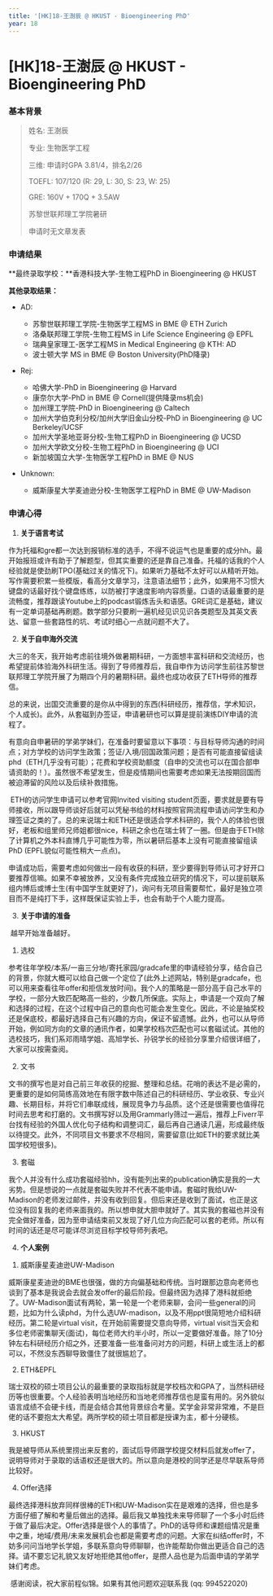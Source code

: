 ```yaml
---
title: '[HK]18-王澍辰 @ HKUST - Bioengineering PhD'
year: 18
---
```


# [HK]18-王澍辰 @ HKUST - Bioengineering PhD

 

### 基本背景

>  姓名: 王澍辰
>
> 专业: 生物医学工程
>
> 三维: 申请时GPA 3.81/4，排名2/26
>
> TOEFL: 107/120 (R: 29, L: 30, S: 23, W: 25)
>
> GRE: 160V + 170Q + 3.5AW
>
> 苏黎世联邦理工学院暑研
>
> 申请时无文章发表

### 申请结果

**最终录取学校：**香港科技大学-生物工程PhD in Bioengineering @ HKUST

**其他录取结果：**

* AD:
  * 苏黎世联邦理工学院-生物医学工程MS in BME @ ETH Zurich
  * 洛桑联邦理工学院-生物工程MS in Life Science Engineering @ EPFL
  * 瑞典皇家理工-医学工程MS in Medical Engineering @ KTH: AD
  * 波士顿大学 MS in BME @ Boston University(PhD降录)

* Rej:
  * 哈佛大学-PhD in Bioengineering @ Harvard
  * 康奈尔大学-PhD in BME @ Cornell(提供降录ms机会)
  * 加州理工学院-PhD in Bioengineering @ Caltech
  * 加州大学伯克利分校/加州大学旧金山分校-PhD in Bioengineering @ UC Berkeley/UCSF
  * 加州大学圣地亚哥分校-生物工程PhD in Bioengineering @ UCSD
  * 加州大学欧文分校-生物工程PhD in Bioengineering @ UCI
  * 新加坡国立大学-生物医学工程PhD in BME @ NUS

* Unknown:
  * 威斯康星大学麦迪逊分校-生物医学工程PhD in BME @ UW-Madison

### 申请心得

1. **关于语言考试**

​		作为托福和gre都一次达到报销标准的选手，不得不说运气也是重要的成分hh。最开始报班或许有助于了解题型，但其实重要的还是靠自己准备。托福的话我的个人经验就是使劲刷TPO(基础过关的情况下)。如果听力基础不太好可以从精听开始。写作需要积累一些模版，看高分文章学习，注意语法细节；此外，如果用不习惯大键盘的话最好找个键盘练练，以防被打字速度影响内容质量。口语的话最重要的是流畅度，推荐跟读Youtube上的podcast锻炼舌头和语感。GRE词汇是基础，建议有一定单词基础再刷题。数学部分只要刷一遍机经见识见识各类题型及其英文表达、留意一些套路性的坑、考试时细心一点就问题不大了。

 

2. **关于自申海外交流**

​		大三的冬天，我开始考虑前往境外做暑期科研，一方面想丰富科研和交流经历，也希望提前体验海外科研生活。得到了导师推荐后，我自申作为访问学生前往苏黎世联邦理工学院开展了为期四个月的暑期科研。最终也成功收获了ETH导师的推荐信。

​		总的来说，出国交流重要的是你从中得到的东西(科研经历，推荐信，学术知识，个人成长)。此外，从套磁到办签证，申请暑研也可以算是提前演练DIY申请的流程了。

​		有意向自申暑研的学弟学妹们，在准备时要留意以下事项：与目标导师沟通的时间点；对方学校的访问学生政策；签证/入境/回国政策问题；是否有可能直接留组读phd（ETH几乎没有可能）；花费和学校资助额度（自申的交流也可以在国合部申请资助的！）。虽然很不希望发生，但是疫情期间也需要考虑如果无法按期回国而被迫滞留的风险以及后续补救措施。

​		ETH的访问学生申请可以参考官网Invited visiting student页面，要求就是要有导师接收，所以跟导师谈好后就可以凭秘书给的材料按照官网流程申请访问学生和办理签证之类的了。总的来说瑞士和ETH还是很适合学术科研的，我个人的体验也很好，老板和组里师兄师姐都很nice，科研之余也在瑞士转了一圈。但是由于ETH除了计算机之外本科直博几乎可能性为零，所以暑研后基本上没有可能直接留组读PhD (EPFL貌似可能性稍大一点点)。

​		申请成功后，需要考虑如何做出一段有收获的科研，至少要得到导师认可才好开口要推荐信嘛。如果不幸被放养，又没有条件完成独立研究的情况下，可以提前联系组内博后或博士生(有中国学生就更好了)，询问有无项目需要帮忙，最好是独立项目而不是纯打下手，这样既保证实验上手，也会有助于个人能力提高。

3. **关于申请的准备**

​	越早开始准备越好。

1. 选校

​		参考往年学校/本系/一亩三分地/寄托家园/gradcafe里的申请经验分享，结合自己的背景，你就大概可以给自己做一个定位了(此外上述网站，特别是gradcafe，也可以用来查看往年offer和拒信发放时间)。我个人的策略是一部分高于自己水平的学校，一部分大致匹配略高一些的，少数几所保底。实际上，申请是一个双向了解和选择的过程，在这个过程中自己的意向也可能会发生变化。因此，不论是抽奖校还是保底校，都最好选择自己有兴趣的方向，保证不留遗憾。此外，也可以从导师开始，例如同方向的文章的通讯作者，如果学校档次匹配也可以套磁试试。其他的选校技巧，我们系邓雨晴学姐、高旭学长、孙锐学长的经验分享里介绍很详细了，大家可以按需查阅。

2. 文书

​		文书的撰写也是对自己前三年收获的挖掘、整理和总结。花哨的表达不是必需的，更重要的是如何简练高效地在有限字数中陈述自己的科研经历、学业收获、专业兴趣、长期目标，并将它们串联成线，展现竞争力与品质。这个还是很需要也值得花时间去思考和打磨的。文书撰写好以及用Grammarly筛过一遍后，推荐上Fiverr平台找有经验的外国人优化句子结构和调整词汇，最后再自己通读几遍，形成最终版以待提交。此外，不同项目文书要求不尽相同，需要留意(比如ETH的要求就比美国学校短很多)。

3. 套磁

​		我个人并没有什么成功套磁经验hh，没有能列出来的publication确实是我的一大劣势。但是想说的一点就是套磁失败并不代表不能申请。套磁时我给UW-Madison的老师发过邮件，并没有收到回复。但后来还是收到了面试，也正是这位没有回复我的老师来面我的。所以想申就大胆申就好了。其实我的套磁也并没有完全做好准备，因为至申请结束前又发现了好几位方向匹配可以套的老师。所以有时间的话还是尽可能详尽浏览目标学校导师列表吧。

4. **个人案例**

1) 威斯康星麦迪逊UW-Madison

​		威斯康星麦迪逊的BME也很强，做的方向偏基础和传统。当时跟那边意向老师也谈到了基本是我说会去就会发offer的最后阶段。但最终因为选择了港科就拒绝了。UW-Madison面试有两轮，第一轮是一个老师来聊，会问一些general的问题，比如为什么读phd，为什么选UW-madison，以及不用ppt很简短地介绍科研经历。第二轮是virtual visit，在开始前需要提交意向导师，virtual visit当天会和多位老师密集聊天(面试)，每位老师大约半小时，所以一定要做好准备。除了10分钟左右科研经历介绍之外，还要准备一些准备问对方的问题，科研上或生活上的都可以，不然没东西聊导致僵住了就很尴尬了。

2) ETH&EPFL

​		瑞士双校的硕士项目公认的最重要的录取指标就是学校档次和GPA了，当然科研经历等也很重要。个人经验表明当地经历和当地老师推荐信也是蛮有用的。另外貌似语言成绩不会硬卡线，而是会结合其他背景综合考量。奖学金非常非常难，不是巨佬的话不要抱太大希望。两所学校的硕士项目都是授课为主，都十分硬核。

3) HKUST

​		我是被导师从系统里捞出来反套的，面试后导师跟学校提交材料后就发offer了，说明导师对于录取的话语权还是很大的。所以意向是港校的同学还是尽早联系导师比较好。

4) Offer选择

​		最终选择港科放弃同样很棒的ETH和UW-Madison实在是艰难的选择，但也是多方面仔细了解和考量后做出的选择。最后我又单独找未来导师聊了一个多小时后终于做了最后决定。Offer选择是很个人的事情了。PhD的话导师和课题组情况是重中之重，地域/费用/未来发展机会也都是需要考虑的问题。大家在纠结offer时，不妨多问问当地学长学姐，多联系意向导师聊聊，也许能帮助你做出更适合自己的选择。请不要忘记礼貌又友好地拒绝其他offer，是攒人品也是为后面申请的学弟学妹们考虑。

 

​		感谢阅读，祝大家前程似锦。如果有其他问题欢迎联系我 (qq: 994522020)